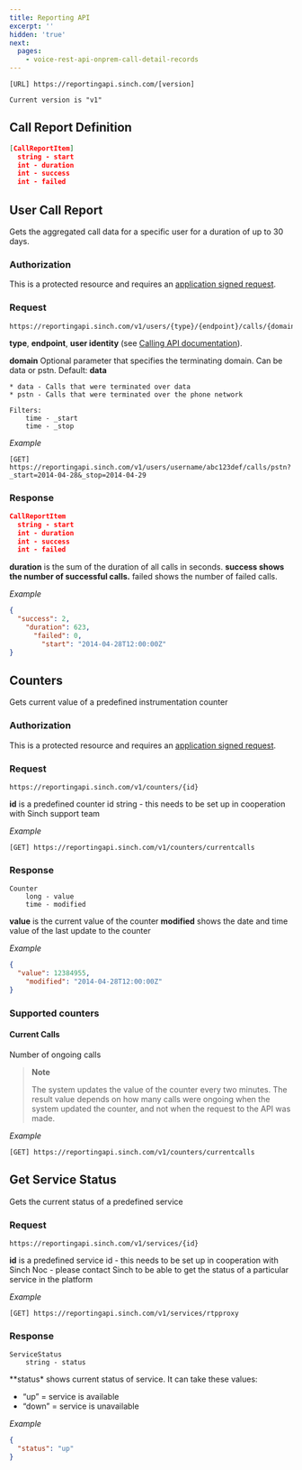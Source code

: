 ```yaml
---
title: Reporting API
excerpt: ''
hidden: 'true'
next:
  pages:
    - voice-rest-api-onprem-call-detail-records
---
```

```text
[URL] https://reportingapi.sinch.com/[version]

Current version is "v1"
```


## Call Report Definition
```json
[CallReportItem]
  string - start
  int - duration
  int - success
  int - failed
```


## User Call Report

Gets the aggregated call data for a specific user for a duration of up to 30 days.

### Authorization

This is a protected resource and requires an [application signed request](doc:using-rest#section-application-signed-request).

### Request
```text
https://reportingapi.sinch.com/v1/users/{type}/{endpoint}/calls/{domain}
```


**type**, **endpoint**, **user identity** (see [Calling API documentation](doc:voice-rest-api-onprem-calling-api)).

**domain** Optional parameter that specifies the terminating domain. Can be data or pstn. Default: **data**
```text
* data - Calls that were terminated over data
* pstn - Calls that were terminated over the phone network

Filters:
    time - _start
    time - _stop
```


*Example*
```text
[GET] https://reportingapi.sinch.com/v1/users/username/abc123def/calls/pstn?_start=2014-04-28&_stop=2014-04-29
```


### Response
```json
CallReportItem
  string - start
  int - duration
  int - success
  int - failed
```


**duration** is the sum of the duration of all calls in seconds. **success shows the number of successful calls.** failed shows the number of failed calls.

*Example*
```json
{
  "success": 2,
    "duration": 623,
      "failed": 0,
        "start": "2014-04-28T12:00:00Z"
}
```


## Counters

Gets current value of a predefined instrumentation counter

### Authorization

This is a protected resource and requires an [application signed request](doc:using-rest#section-application-signed-request).

### Request
```text
https://reportingapi.sinch.com/v1/counters/{id}
```


**id** is a predefined counter id string - this needs to be set up in cooperation with Sinch support team

*Example*
```text
[GET] https://reportingapi.sinch.com/v1/counters/currentcalls
```


### Response
```text
Counter
    long - value
    time - modified
```


**value** is the current value of the counter **modified** shows the date and time value of the last update to the counter

*Example*
```json
{
  "value": 12384955,
    "modified": "2014-04-28T12:00:00Z"
}
```


### Supported counters

#### Current Calls

Number of ongoing calls

> **Note**    
>
> The system updates the value of the counter every two minutes. The result value depends on how many calls were ongoing when the system updated the counter, and not when the request to the API was made.

*Example*
```text
[GET] https://reportingapi.sinch.com/v1/counters/currentcalls
```


## Get Service Status

Gets the current status of a predefined service

### Request
```text
https://reportingapi.sinch.com/v1/services/{id}
```


**id** is a predefined service id - this needs to be set up in cooperation with Sinch Noc - please contact Sinch to be able to get the status of a particular service in the platform

*Example*
```text
[GET] https://reportingapi.sinch.com/v1/services/rtpproxy
```


### Response
```text
ServiceStatus
    string - status
```


\*\*status\* shows current status of service. It can take these values:

  - “up” = service is available
  - “down” = service is unavailable

*Example*
```json
{
  "status": "up"
}
```


